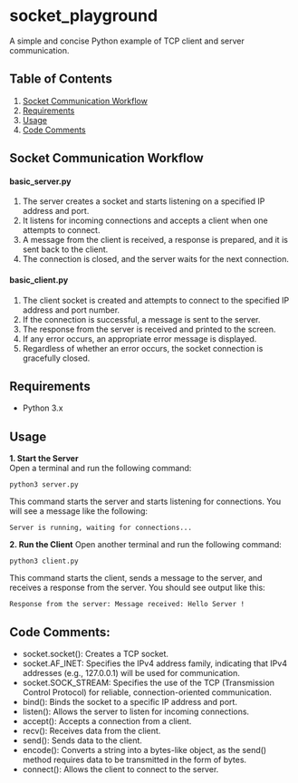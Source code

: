 # socket_playground
A simple and concise Python example of TCP client and server communication.

## Table of Contents
1. [Socket Communication Workflow](#socket-communication-workflow)
2. [Requirements](#requirements)
3. [Usage](#usage)
4. [Code Comments](#code-comments)

## Socket Communication Workflow
#### basic_server.py
1. The server creates a socket and starts listening on a specified IP address and port.
2. It listens for incoming connections and accepts a client when one attempts to connect.
3. A message from the client is received, a response is prepared, and it is sent back to the client.
4. The connection is closed, and the server waits for the next connection.

####  basic_client.py
1. The client socket is created and attempts to connect to the specified IP address and port number.
2. If the connection is successful, a message is sent to the server.
3. The response from the server is received and printed to the screen.
4. If any error occurs, an appropriate error message is displayed.
5. Regardless of whether an error occurs, the socket connection is gracefully closed.


## Requirements
- Python 3.x

## Usage

 **1. Start the Server**  
 Open a terminal and run the following command:
 ```console
python3 server.py
```
This command starts the server and starts listening for connections. You will see a message like the following:
 ```console
Server is running, waiting for connections...
```

**2. Run the Client**
Open another terminal and run the following command:
 ```console
python3 client.py
```
This command starts the client, sends a message to the server, and receives a response from the server. You should see output like this:
 ```console
Response from the server: Message received: Hello Server !
```

## Code Comments:
- socket.socket(): Creates a TCP socket.
- socket.AF_INET: Specifies the IPv4 address family, indicating that IPv4 addresses (e.g., 127.0.0.1) will be used for communication.
- socket.SOCK_STREAM: Specifies the use of the TCP (Transmission Control Protocol) for reliable, connection-oriented communication.
- bind(): Binds the socket to a specific IP address and port.
- listen(): Allows the server to listen for incoming connections.
- accept(): Accepts a connection from a client.
- recv(): Receives data from the client.
- send(): Sends data to the client.
- encode(): Converts a string into a bytes-like object, as the send() method requires data to be transmitted in the form of bytes.
- connect(): Allows the client to connect to the server.




